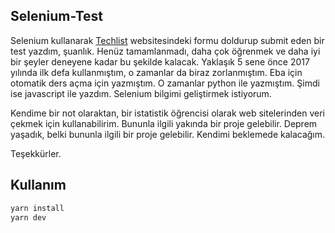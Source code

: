 ## Selenium-Test

Selenium kullanarak [Techlist](https://www.techlistic.com/p/selenium-practice-form.html) websitesindeki formu doldurup submit eden bir test yazdım, şuanlık.
Henüz tamamlanmadı, daha çok öğrenmek ve daha iyi bir şeyler deneyene kadar bu şekilde kalacak.
Yaklaşık 5 sene önce 2017 yılında ilk defa kullanmıştım, o zamanlar da biraz zorlanmıştım. Eba için otomatik ders açma için yazmıştım. O zamanlar python ile yazmıştım. Şimdi ise javascript ile yazdım. Selenium bilgimi geliştirmek istiyorum.

Kendime bir not olaraktan, bir istatistik öğrencisi olarak web sitelerinden veri çekmek için kullanabilirim. Bununla ilgili yakında bir proje gelebilir. Deprem yaşadık, belki bununla ilgili bir proje gelebilir. Kendimi beklemede kalacağım.

Teşekkürler.

## Kullanım

```bash
yarn install
yarn dev
```
